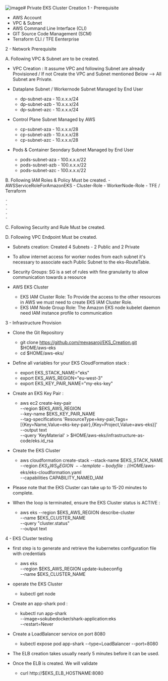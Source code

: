 ![image](https://github.com/user-attachments/assets/f84532e4-66d6-4d0b-b0bb-3a0aa14c10ff)# Private EKS Cluster Creation
1 - Prerequisite
 - AWS Account
 - VPC & Subnet
 - AWS Command Line Interface (CLI)
 - GIT Source Code Management (SCM)
 - Terraform CLI / TFE Eenterprise
 
2 - Network Prerequisite

  A. Following VPC & Subnet are to be created.
  
   - VPC Creation : It assume VPC and following Subnet are already Provisioned / If not Create the VPC and Subnet mentioned Below --> All Subnet are Private.
     
   - Dataplane Subnet / Workernode Subnet Managed by End User
      - dp-subnet-aza - 10.x.x.x/24
      - dp-subnet-azb - 10.x.x.x/24
      - dp-subnet-azc - 10.x.x.x/24
   - Control Plane Subnet Managed by AWS
      - cp-subnet-aza - 10.x.x.x/28
      - cp-subnet-azb - 10.x.x.x/28
      - cp-subnet-azc - 10.x.x.x/28
   - Pods & Container Seondary Subnet Managed by End User
      - pods-subnet-aza - 100.x.x.x/22
      - pods-subnet-azb - 100.x.x.x/22
      - pods-subnet-azc - 100.x.x.x/22

  B. Following IAM Roles & Policy Must be created.
    - AWSServiceRoleForAmazonEKS
    - Cluster-Role
    - WorkerNode-Role
    - TFE / Terraform 



    - 
    - 
    - 
    -
    -
  C. Following Security and Rule Must be created.


  D. Following VPC Endpoint Must be created.


      
   - Subnets creation: Created 4 Subnets - 2 Public and 2 Private
   - To allow internet access for worker nodes from each subnet it's necessary to associate each Public Subnet to the eks-RouteTable. 
   - Security Groups: SG is a set of rules with fine granularity to allow communication towards a resource
 
 - AWS EKS Cluster
   - EKS IAM Cluster Role: To Provide the access to the other resources  in AWS we must need to create EKS IAM Cluster Role.
   - EKS IAM Node Group Role: The Amazon EKS node kubelet daemon need IAM instance profile to communication 
 
3 - Infrastructure Provision 
 - Clone the Git Repository
    - git clone https://github.com/mevasaroj/EKS_Creation.git $HOME/aws-eks
    - cd $HOME/aws-eks/
 
  - Define all variables for your EKS CloudFormation stack :
     - export EKS_STACK_NAME="eks"
     - export EKS_AWS_REGION="eu-west-3"
     - export EKS_KEY_PAIR_NAME="my-eks-key"
    
  - Create an EKS Key Pair :
     - aws ec2 create-key-pair \
  --region $EKS_AWS_REGION \
  --key-name $EKS_KEY_PAIR_NAME \
  --tag-specifications 'ResourceType=key-pair,Tags=[{Key=Name,Value=eks-key-pair},{Key=Project,Value=aws-eks}]' \
  --output text \
  --query 'KeyMaterial' > $HOME/aws-eks/infrastructure-as-code/eks.id_rsa

  - Create the EKS Cluster
    - aws cloudformation create-stack --stack-name $EKS_STACK_NAME \
  --region $EKS_AWS_REGION \
  --template-body file://$HOME/aws-eks/eks-cloudformation.yaml  \
  --capabilities CAPABILITY_NAMED_IAM
  
 - Please note that the EKS Cluster can take up to 15-20 minutes to complete.
 - When the loop is terminated, ensure the EKS Cluster status is ACTIVE :
   - aws eks --region $EKS_AWS_REGION describe-cluster \
  --name $EKS_CLUSTER_NAME \
  --query "cluster.status" \
  --output text
  
 4 - EKS Cluster testing
  - first step is to generate and retrieve the kubernetes configuration file with credentials 
    - aws eks \
  --region $EKS_AWS_REGION update-kubeconfig \
  --name $EKS_CLUSTER_NAME
  
  - operate the EKS Cluster
    - kubectl get node
  
  - Create an app-shark pod :
    - kubectl run app-shark \
  --image=sokubedocker/shark-application:eks \
  --restart=Never 
  
  - Create a LoadBalancer service on port 8080
    - kubectl expose pod app-shark --type=LoadBalancer --port=8080
  - The ELB creation takes usually nearly 5 minutes before it can be used.

  - Once the ELB is created. We will validate
    - curl http://$EKS_ELB_HOSTNAME:8080
  
